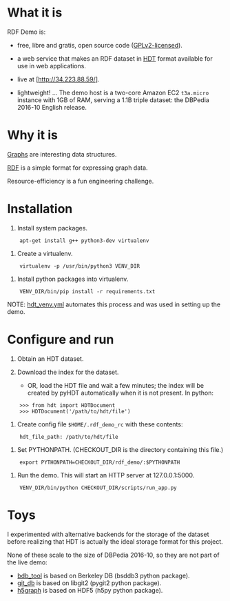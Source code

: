 
# What it is

RDF Demo is:

- free, libre and gratis, open source code ([GPLv2-licensed](LICENSE)).

- a web service that makes an RDF dataset in [HDT](http://www.rdfhdt.org/) format
    available for use in web applications.

- live at [http://34.223.88.59/].

- lightweight!  ... The demo host is a two-core Amazon EC2 `t3a.micro` instance with 1GB of
    RAM, serving a 1.1B triple dataset: the DBPedia 2016-10 English release.

# Why it is

[Graphs](https://en.wikipedia.org/wiki/Graph_(discrete_mathematics)) are interesting data
structures.

[RDF](https://en.wikipedia.org/wiki/Resource_Description_Framework) is a simple format for
expressing graph data.

Resource-efficiency is a fun engineering challenge.

# Installation

1. Install system packages.

```
    apt-get install g++ python3-dev virtualenv
```

1. Create a virtualenv.

```
    virtualenv -p /usr/bin/python3 VENV_DIR
```

1. Install python packages into virtualenv.

```
    VENV_DIR/bin/pip install -r requirements.txt
```

NOTE: [hdt_venv.yml](playbooks/hdt_venv.yml) automates this process and was
used in setting up the demo.

# Configure and run

1. Obtain an HDT dataset.

1. Download the index for the dataset.

    - OR, load the HDT file and wait a few minutes; the index will be created by pyHDT
    automatically when it is not present.  In python:

```
    >>> from hdt import HDTDocument
    >>> HDTDocument('/path/to/hdt/file')
```

1. Create config file `$HOME/.rdf_demo_rc` with these contents:

```
    hdt_file_path: /path/to/hdt/file
```

1. Set PYTHONPATH.  (CHECKOUT_DIR is the directory containing this file.)

```
    export PYTHONPATH=CHECKOUT_DIR/rdf_demo/:$PYTHONPATH
```

1. Run the demo.  This will start an HTTP server at 127.0.0.1:5000.

```
    VENV_DIR/bin/python CHECKOUT_DIR/scripts/run_app.py
```

# Toys

I experimented with alternative backends for the storage of the dataset before realizing
that HDT is actually the ideal storage format for this project.

None of these scale to the size of DBPedia 2016-10, so they are not part of the live demo:

- [bdb_tool](bdb_tool) is based on Berkeley DB (bsddb3 python package).
- [git_db](git_db) is based on libgit2 (pygit2 python package).
- [h5graph](h5graph) is based on HDF5 (h5py python package).

